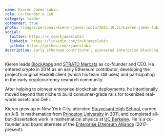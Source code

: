 ```yaml
---
name: Kieren James-Lubin
role: Co-Founder & CEO
category: leader
cofounder: true
photo: /images/personal/kieren-james-lubin/2025.10.21/kieren-james-lubin.jpg
social:
  twitter: https://x.com/kjameslubin
  linkedin: https://linkedin.com/in/kjameslubin
  github: https://github.com/kjameslubin
description: Early Ethereum contributor, pioneered Enterprise Blockchain and left it behind, consumer DeFi & RWAs.
---
```


Kieren leads [BlockApps](https://blockapps.net) and [STRATO Mercata](https://stratomercata.com) as co-founder and CEO. He entered crypto in 2014 as an early Ethereum contributor, developing the project’s original Haskell client (which his team still uses) and participating in the early cryptocurrency research community.

After helping to pioneer enterprise blockchain deployments, he intentionally moved beyond that niche to build consumer-grade rails for tokenized real-world assets and DeFi.

Kieren grew up in New York City, attended [Stuyvesant High School](https://en.wikipedia.org/wiki/Stuyvesant_High_School), earned an A.B. in mathematics from [Princeton University](https://en.wikipedia.org/wiki/Princeton_University) in 2011, and completed all-but-dissertation work in mathematical physics at [UC Berkeley](https://en.wikipedia.org/wiki/University_of_California,_Berkeley). He is a co-founder and board alternate of the [Enterprise Ethereum Alliance](https://entethalliance.org) (2017–present).